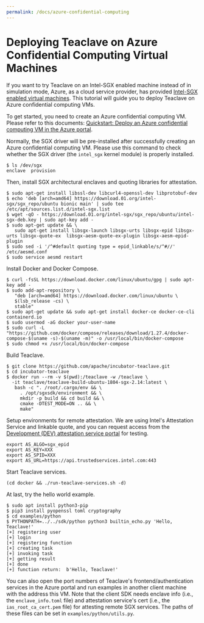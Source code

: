 ```yaml
---
permalink: /docs/azure-confidential-computing
---
```


# Deploying Teaclave on Azure Confidential Computing Virtual Machines

If you want to try Teaclave on an Intel-SGX enabled machine instead of in simulation mode,
Azure, as a cloud service provider, has provided [Intel-SGX enabled virtual machines](https://azure.microsoft.com/en-us/blog/dcsv2series-vm-now-generally-available-from-azure-confidential-computing/).
This tutorial will guide you to deploy Teaclave on Azure confidential computing VMs.

To get started, you need to create an Azure confidential computing VM. Please
refer to this documents: [Quickstart: Deploy an Azure confidential computing VM in the Azure portal](https://docs.microsoft.com/en-us/azure/confidential-computing/quick-create-portal).

Normally, the SGX driver will be pre-installed after successfully creating an
Azure confidential computing VM. Please use this command to check whether the
SGX driver (the `intel_sgx` kernel module) is properly installed.

```
$ ls /dev/sgx
enclave  provision
```

Then, install SGX architectural enclaves and quoting libraries for attestation.

```
$ sudo apt-get install libssl-dev libcurl4-openssl-dev libprotobuf-dev
$ echo 'deb [arch=amd64] https://download.01.org/intel-sgx/sgx_repo/ubuntu bionic main' | sudo tee /etc/apt/sources.list.d/intel-sgx.list
$ wget -qO - https://download.01.org/intel-sgx/sgx_repo/ubuntu/intel-sgx-deb.key | sudo apt-key add -
$ sudo apt-get update && \
   sudo apt-get install libsgx-launch libsgx-urts libsgx-epid libsgx-urts libsgx-quote-ex  libsgx-aesm-quote-ex-plugin libsgx-aesm-epid-plugin
$ sudo sed -i '/^#default quoting type = epid_linkable/s/^#//' /etc/aesmd.conf
$ sudo service aesmd restart
```

Install Docker and Docker Compose.

```
$ curl -fsSL https://download.docker.com/linux/ubuntu/gpg | sudo apt-key add -
$ sudo add-apt-repository \
   "deb [arch=amd64] https://download.docker.com/linux/ubuntu \
   $(lsb_release -cs) \
   stable"
$ sudo apt-get update && sudo apt-get install docker-ce docker-ce-cli containerd.io
$ sudo usermod -aG docker your-user-name
$ sudo curl -L "https://github.com/docker/compose/releases/download/1.27.4/docker-compose-$(uname -s)-$(uname -m)" -o /usr/local/bin/docker-compose
$ sudo chmod +x /usr/local/bin/docker-compose
```

Build Teaclave.

```
$ git clone https://github.com/apache/incubator-teaclave.git
$ cd incubator-teaclave
$ docker run --rm -v $(pwd):/teaclave -w /teaclave \
  -it teaclave/teaclave-build-ubuntu-1804-sgx-2.14:latest \
   bash -c ". /root/.cargo/env && \
     . /opt/sgxsdk/environment && \
     mkdir -p build && cd build && \
     cmake -DTEST_MODE=ON .. && \
     make"

```

Setup environments for remote attestation. We are using Intel's Attestation
Service and linkable quote, and you can request access from the
[Development (DEV) attestation service portal](https://api.portal.trustedservices.intel.com/EPID-attestation)
for testing.

```
export AS_ALGO=sgx_epid
export AS_KEY=XXX
export AS_SPID=XXX
export AS_URL=https://api.trustedservices.intel.com:443
```

Start Teaclave services.

```
(cd docker && ./run-teaclave-services.sh -d)
```

At last, try the hello world example.

```
$ sudo apt install python3-pip
$ pip3 install pyopenssl toml cryptography
$ cd examples/python
$ PYTHONPATH=../../sdk/python python3 builtin_echo.py 'Hello, Teaclave!'
[+] registering user
[+] login
[+] registering function
[+] creating task
[+] invoking task
[+] getting result
[+] done
[+] function return:  b'Hello, Teaclave!'
```

You can also open the port numbers of Teaclave's frontend/authentication
services in the Azure portal and run examples in another client machine with the
address this VM. Note that the client SDK needs enclave info (i.e., the
`enclave_info.toml` file) and attestation service's cert (i.e., the
`ias_root_ca_cert.pem` file) for attesting remote SGX services. The paths of
these files can be set in `examples/python/utils.py`.
